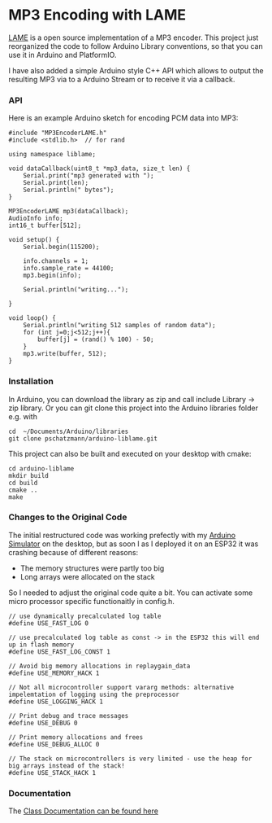 # MP3 Encoding with LAME

[LAME](https://lame.sourceforge.io/about.php) is a open source implementation of a MP3 encoder.
This project just reorganized the code to follow Arduino Library conventions, so that you can use it in Arduino and PlatformIO. 

I have also added a simple Arduino style C++ API which allows to output the resulting MP3 via to a Arduino Stream or to receive it via a callback. 

### API
Here is an example Arduino sketch for encoding PCM data into MP3:

```
#include "MP3EncoderLAME.h"
#include <stdlib.h>  // for rand

using namespace liblame;

void dataCallback(uint8_t *mp3_data, size_t len) {
    Serial.print("mp3 generated with ");
    Serial.print(len);
    Serial.println(" bytes");
}

MP3EncoderLAME mp3(dataCallback);
AudioInfo info;
int16_t buffer[512];

void setup() {
    Serial.begin(115200);

    info.channels = 1;
    info.sample_rate = 44100;
    mp3.begin(info);

    Serial.println("writing...");

}

void loop() {
    Serial.println("writing 512 samples of random data");
    for (int j=0;j<512;j++){
        buffer[j] = (rand() % 100) - 50;         
    }
    mp3.write(buffer, 512);
}

```

### Installation

In Arduino, you can download the library as zip and call include Library -> zip library. Or you can git clone this project into the Arduino libraries folder e.g. with

```
cd  ~/Documents/Arduino/libraries
git clone pschatzmann/arduino-liblame.git

```

This project can also be built and executed on your desktop with cmake:

```
cd arduino-liblame
mkdir build
cd build
cmake ..
make
```

### Changes to the Original Code
The initial restructured code was working prefectly with my [Arduino Simulator](https://github.com/pschatzmann/Arduino-Emulator) on the desktop, but as soon I as I deployed it on an ESP32 it was crashing because of different reasons:

- The memory structures were partly too big 
- Long arrays were allocated on the stack

So I needed to adjust the original code quite a bit. You can activate some micro processor specific functionaitly in config.h. 

```
// use dynamically precalculated log table
#define USE_FAST_LOG 0

// use precalculated log table as const -> in the ESP32 this will end up in flash memory
#define USE_FAST_LOG_CONST 1

// Avoid big memory allocations in replaygain_data
#define USE_MEMORY_HACK 1

// Not all microcontroller support vararg methods: alternative impelemtation of logging using the preprocessor
#define USE_LOGGING_HACK 1

// Print debug and trace messages
#define USE_DEBUG 0

// Print memory allocations and frees
#define USE_DEBUG_ALLOC 0

// The stack on microcontrollers is very limited - use the heap for big arrays instead of the stack! 
#define USE_STACK_HACK 1
```


### Documentation

The [Class Documentation can be found here](https://pschatzmann.github.io/arduino-liblame/html/annotated.html)

